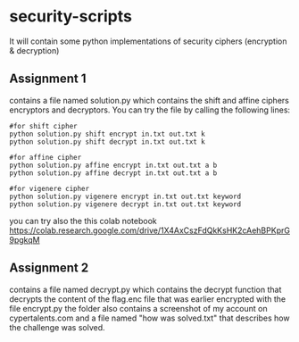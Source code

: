 # security-scripts
It will contain some python implementations of security ciphers (encryption &amp; decryption)

## Assignment 1
contains a file named solution.py which contains the shift and affine ciphers encryptors and decryptors. You can try the file by calling the following lines:
```
#for shift cipher
python solution.py shift encrypt in.txt out.txt k
python solution.py shift decrypt in.txt out.txt k

#for affine cipher
python solution.py affine encrypt in.txt out.txt a b
python solution.py affine decrypt in.txt out.txt a b

#for vigenere cipher
python solution.py vigenere encrypt in.txt out.txt keyword
python solution.py vigenere decrypt in.txt out.txt keyword
```
you can try also the this colab notebook https://colab.research.google.com/drive/1X4AxCszFdQkKsHK2cAehBPKprG9pgkqM
## Assignment 2
contains a file named decrypt.py which contains the decrypt function that decrypts the content of the flag.enc file that was earlier encrypted with the file encrypt.py
the folder also contains a screenshot of my account on cypertalents.com and a file named "how was solved.txt" that describes how the challenge was solved.
